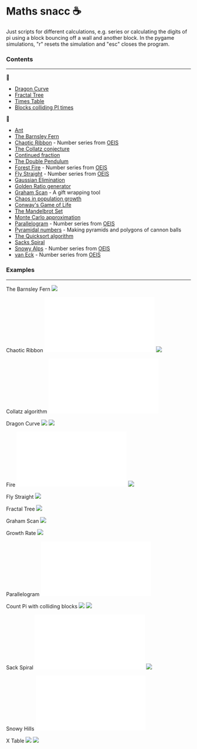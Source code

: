 # Maths snacc :coffee:

Just scripts for different calculations, e.g. series or calculating the digits of pi using a block bouncing off a wall and another block. In the pygame simulations, "r" resets the simulation and "esc" closes the program.

### Contents
------------
:file_folder:
* [Dragon Curve](programs/dragon_curve)
* [Fractal Tree](programs/fractal_tree)
* [Times Table](programs/x_table)
* [Blocks colliding PI times](programs/pi_count)

:memo:
* [Ant](scripts/ant.py)
* [The Barnsley Fern](scripts/barnsley_fern.py)
* [Chaotic Ribbon](scripts/chaotic_ribbon.py) - Number series from [OEIS](https://oeis.org/A055748)
* [The Collatz conjecture](scripts/collatz.py)
* [Continued fraction](scripts/continued_frac.py)
* [The Double Pendulum](scripts/double_pend.py)
* [Forest Fire](scripts/fire.py) - Number series from [OEIS](https://oeis.org/A229037)
* [Fly Straight](scripts/fly_straight.py) - Number series from [OEIS](https://oeis.org/A133058)
* [Gaussian Elimination](scripts/gauss_elim.py)
* [Golden Ratio generator](scripts/golden.py)
* [Graham Scan](scripts/graham_scan.py) - A gift wrapping tool
* [Chaos in population growth](scripts/growth.py)
* [Conway's Game of Life](scripts/life.py)
* [The Mandelbrot Set](scripts/mandelbrot.py)
* [Monte Carlo approximation](scripts/monte_carlo.py)
* [Parallelogram](scripts/parallelogram.py) - Number series from [OEIS](https://oeis.org/A265326)
* [Pyramidal numbers](scripts/pyramidal_number.py) - Making pyramids and polygons of cannon balls
* [The Quicksort algorithm](scripts/quicksort.py)
* [Sacks Spiral](scripts/sack_spiral.py)
* [Snowy Alps](scripts/snowy.py) - Number series from [OEIS](https://oeis.org/A279125)
* [van Eck](scripts/van_eck.py) - Number series from [OEIS](https://oeis.org/A181391)


### Examples
------------
The Barnsley Fern
![](lookbook/barnsley_fern.png)

Chaotic Ribbon
![](lookbook/chaotic_ribbon.pdf)
![](lookbook/chaotic_ribbon.png)

Collatz algorithm
![](lookbook/collatz_sea_weed_4.pdf)

Dragon Curve
![](lookbook/dragon_curve)
![](lookbook/dragon_curve_1)

Fire
![](lookbook/fire.pdf)
![](lookbook/fire.png)

Fly Straight
![](lookbook/fly_straight.gif)

Fractal Tree
![](lookbook/fractal_tree)

Graham Scan
![](lookbook/graham_scan.png)

Growth Rate
![](lookbook/growth.gif)

Parallelogram
![](lookbook/parallelogram.pdf)

Count Pi with colliding blocks
![](lookbook/pi_collide_count)
![](lookbook/pi_collide_count_1)

Sack Spiral
![](lookbook/sack_spiral.pdf)
![](lookbook/sack_spiral.png)

Snowy Hills
![](lookbook/snowy_hills.pdf)

X Table
![](lookbook/x_table)
![](lookbook/x_table_1)
